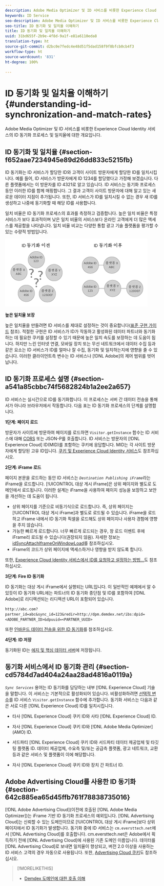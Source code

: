 ```yaml
---
description: Adobe Media Optimizer 및 ID 서비스를 비롯한 Experience Cloud Identity 서비스의 ID 동기화 프로세스 및 일치율에 대한 개요입니다.
keywords: ID Service
seo-description: Adobe Media Optimizer 및 ID 서비스를 비롯한 Experience Cloud Identity 서비스의 ID 동기화 프로세스 및 일치율에 대한 개요입니다.
seo-title: ID 동기화 및 일치율 이해하기
title: ID 동기화 및 일치율 이해하기
uuid: 31bd655f-2b9e-4f8d-9a1f-e81a6110eda8
translation-type: ht
source-git-commit: d2bc0e7fedc4e48d51f5dad158f9f8bfcb0cb4f3
workflow-type: ht
source-wordcount: '831'
ht-degree: 100%

---
```



# ID 동기화 및 일치율 이해하기{#understanding-id-synchronization-and-match-rates}

Adobe Media Optimizer 및 ID 서비스를 비롯한 Experience Cloud Identity 서비스의 ID 동기화 프로세스 및 일치율에 대한 개요입니다.

## ID 동기화 및 일치율 {#section-f652aae7234945e89d26dd833c5215fb}

ID 동기화는 ID 서비스가 할당한 ID와 고객이 사이트 방문자에게 할당한 ID를 일치시킵니다. 예를 들어, ID 서비스가 방문자에게 ID 1234를 할당했다고 가정해 보겠습니다. 다른 플랫폼에서는 이 방문자를 ID 4321로 알고 있습니다. ID 서비스는 동기화 프로세스 동안 이러한 ID를 함께 매핑합니다. 그 결과 고객이 사이트 방문자에 대해 알고 있는 새로운 데이터 지점이 추가됩니다. 또한, ID 서비스가 ID를 일치시킬 수 없는 경우 새 ID를 생성하고 나중에 동기화할 때 해당 ID를 사용합니다.

일치 비율은 ID 동기화 프로세스의 효과를 측정하고 검증합니다. 높은 일치 비율은 특정 서비스가 보다 효과적이며 낮은 일치 비율의 서비스보다 온라인 고객에게 더 많은 액세스를 제공함을 나타냅니다. 일치 비율 비교는 다양한 통합 광고 기술 플랫폼을 평가할 수 있는 수량적 방법입니다.

![](assets/idsync2.png)

**높은 일치율 보장**

높은 일치율을 만들려면 ID 서비스를 제대로 설정하는 것이 중요합니다([표준 구현 가이드](../implementation-guides/standard.md#concept-89cd0199a9634fc48644f2d61e3d2445) 참조). 적절한 구현은 ID 서비스가 ID가 작동하고 활성화된 데이터 파트너와 동기화하는 데 필요한 쿠키를 설정할 수 있기 때문에 높은 일치 속도를 보장하는 데 도움이 됩니다. 하지만 느린 인터넷 연결, 모바일 장치 또는 무선 네트워크에서 데이터 수집 등과 같은 요소는 ID 서비스가 ID를 얼마나 잘 수집, 동기화 및 일치하는지에 영향을 줄 수 있습니다. 이러한 클라이언트측 변수는 ID 서비스나 [!DNL Adobe]의 제어 범위를 벗어납니다.

## ID 동기화 프로세스 설명 {#section-a541a85cbbc74f5682824b1a2ee2a657}

ID 서비스는 실시간으로 ID를 동기화합니다. 이 프로세스는 서버 간 데이터 전송을 통해서가 아니라 브라우저에서 작동합니다. 다음 표는 ID 동기화 프로세스의 단계를 설명합니다.

**1단계: 페이지 로드**

방문자가 사이트에 방문하여 페이지를 로드하면 `Visitor.getInstance` 함수는 ID 서비스에 대해 [CORS](../reference/cors.md#concept-6c280446990d46d88ba9da15d2dcc758) 또는 JSON-P를 호출합니다. ID 서비스는 방문자의 [!DNL Experience Cloud] ID(MID)를 포함하는 쿠키에 응답합니다. MID는 각 사이트 방문자에게 할당된 고유 ID입니다. [쿠키 및 Experience Cloud Identity 서비스](../introduction/cookies.md)도 참조하십시오.

**2단계: iFrame 로드**

페이지 본문을 로드하는 동안 ID 서비스는 *`Destination Publishing iFrame`*&#x200B;라는 iFrame을 로드합니다. [!UICONTROL 대상 게시 iFrame]은 상위 페이지와 별도로 도메인에서 로드됩니다. 이러한 설계는 iFrame을 사용하여 페이지 성능을 보장하고 보안을 개선하는 데 도움이 됩니다.

* 상위 페이지를 기준으로 비동기식으로 로드합니다. 즉, 상위 페이지는 [!UICONTROL 대상 게시 iFrame]과 별도로 로드될 수 있습니다. iFrame을 로드하고  iFrame 내에서 ID 동기화 픽셀을 로드해도 상위 페이지나 사용자 경험에 영향을 주지 않습니다.
* 가능한 빠르게 로드합니다. 너무 빠르게 로드되는 경우, 창 로드 이벤트 후에 iFrame리 로드될 수 있습니다(권장되지 않음). 자세한 정보는 [idSyncAttachIframeOnWindowLoad](../library/function-vars/idsyncattachiframeonwindowload.md#reference-b86b7112e0814a4c82c4e24c158508f4)를 참조하십시오.
* iFrame의 코드가 상위 페이지에 액세스하거나 영향을 받지 않도록 합니다.

또한, [Experience Cloud Identity 서비스에서 ID를 요청하고 설정하는 방법...](../introduction/id-request.md#concept-2caacebb1d244402816760e9b8bcef6a)도 참조하십시오.

**3단계: Fire ID 동기화**

ID 동기화는 대상 게시 iFrame에서 실행되는 URL입니다. 이 일반적인 예제에서 알 수 있듯이 ID 동기화 URL에는 파트너의 ID 동기화 종단점 및 ID를 포함하여 [!DNL Adobe]로 리디렉션되는 리디렉션 URL이 포함되어 있습니다.

`http://abc.com?partner_id=abc&sync_id=123&redir=http://dpm.demdex.net/ibs:dpid=<ADOBE_PARTNER_ID>&dpuuid=<PARTNER_UUID>`

또한 [인바운드 데이터 전송을 위한 ID 동기화](https://docs.adobe.com/content/help/ko-KR/audience-manager/user-guide/implementation-integration-guides/sending-audience-data/batch-data-transfer-process/id-sync-http.html)를 참조하십시오.

**4단계: ID 저장**

동기화된 ID는 [에지 및 핵심 데이터 서버](https://docs.adobe.com/content/help/ko-KR/audience-manager/user-guide/reference/system-components/components-edge.html)에 저장됩니다.

## 동기화 서비스에서 ID 동기화 관리 {#section-cd5784d7ad404a24aa28ad4816a0119a}

*`Sync Services`* 용어는 ID 동기화를 담당하는 내부 [!DNL Experience Cloud] 기술을 말합니다. 이 서비스는 기본적으로 활성화되어 있습니다. 비활성화하려면 [선택적 변수](../library/function-vars/disableidsync.md#reference-589d6b489ac64eddb5a7ff758945e414)를 ID 서비스 `Visitor.getInstance` 함수에 추가합니다. 동기화 서비스는 다음과 같은 서로 다른 [!DNL Experience Cloud] ID를 일치시킵니다.

* 타사 [!DNL Experience Cloud] 쿠키 ID와 사타 [!DNL Experience Cloud] ID.

* 자사 [!DNL Experience Cloud] 쿠키 ID와 [!DNL Adobe Media Optimizer] (AMO) ID.

* 서드파티 [!DNL Experience Cloud] 쿠키 ID와 서드파티 데이터 제공업체 및 타깃팅 플랫폼 ID. 데이터 제공업체, 수요측 및/또는 공급측 플랫폼, 광고 네트워크, 교환 등과 같은 서비스 및 플랫폼이 이에 해당합니다.
* 자사 [!DNL Experience Cloud] 쿠키 ID와 장치 간 파트너 ID.

## Adobe Advertising Cloud를 사용한 ID 동기화 {#section-642c885ea65d45ffb761f78838735016}

[!DNL Adobe Advertising Cloud](이전에 호출된 [!DNL Adobe Media Optimizer])는 iFrame 기반 ID 동기화 프로세스의 예외입니다. [!DNL Advertising Cloud]는 신뢰할 수 있는 도메인이므로 [!UICONTROL 대상 게시 iFrame]보다 상위 페이지에서 ID 동기화가 발생합니다. 동기화 중에 ID 서비스는 `cm.eversttech.net`에서 [!DNL Advertising Cloud]를 호출합니다. cm.eversttech.net은 Adobe에서 획득하기 전에 [!DNL Advertising Cloud]에 사용된 기존 도메인 이름입니다. 데이터를 [!DNL Advertising Cloud]로 보내면 일치율이 향상되고, 버전 2.0 이상을 사용하는 ID 서비스 고객의 경우 자동으로 사용됩니다. 또한, [Advertising Cloud 쿠키](https://docs.adobe.com/content/help/ko-KR/core-services/interface/ec-cookies/cookies-advertising-cloud.html)도 참조하십시오.

>[!MORELIKETHIS]
>
>* [Demdex 도메인에 대한 호출 이해](https://docs.adobe.com/content/help/ko-KR/audience-manager/user-guide/reference/demdex-calls.html)


